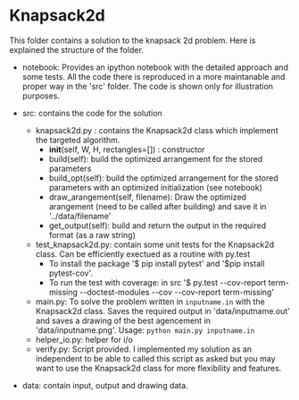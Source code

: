# Knapsack2d

This folder contains a solution to the knapsack 2d problem. Here is explained the structure of the folder.

* notebook: Provides an ipython notebook with the detailed approach and some tests. All the code there is reproduced in
a more maintanable and proper way in the 'src' folder. The code is shown only for illustration purposes.

* src: contains the code for the solution
    * knapsack2d.py : contains the Knapsack2d class which implement the targeted algorithm.
      * __init__(self, W, H, rectangles=[]) : constructor
      * build(self): build the optimized arrangement for the stored parameters
      * build_opt(self): build the optimized arrangement for the stored parameters with an optimized initialization (see notebook)
      * draw_arangement(self, filename): Draw the optimized arangement (need to be called after building) and save it in '../data/filename'
      * get_output(self): build and return the output in the required format (as a raw string)
    * test_knapsack2d.py: contain some unit tests for the Knapsack2d class. Can be efficiently exectued as a routine with py.test
      * To install the package '$ pip install pytest' and '$pip install pytest-cov'.
      * To run the test with coverage: in src '$ py.test --cov-report term-missing --doctest-modules --cov --cov-report term-missing'
   * main.py: To solve the problem written in `inputname.in` with the Knapsack2d class. Saves the required output in 'data/inputname.out' and saves a drawing of the best agencement in 'data/inputname.png'. Usage: `python main.py inputname.in`
   * helper_io.py: helper for i/o
   * verify.py: Script provided. I implemented my solution as an independent to be able to called this script as asked but you may want to use the Knapsack2d class for more flexibility and features.
* data: contain input, output and drawing data.

    
